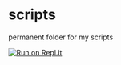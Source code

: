 # scripts
permanent folder for my scripts

  [![Run on Repl.it](https://repl.it/badge/github/kidkoder432/scripts)](https://repl.it/github/kidkoder432/scripts)

